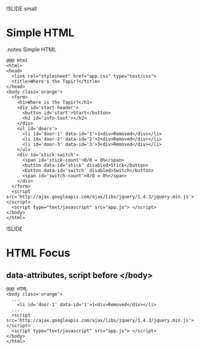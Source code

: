 !SLIDE small
# Simple HTML
.notes Simple HTML

    @@@ Html
    <html>
    <head>
      <link rel="stylesheet" href="app.css" type="text/css">
      <title>Where's the Tapir?</title>
    </head>
    <body class='orange'>
      <form>
        <h1>Where is the Tapir?</h1>
        <div id='start-header'>
          <button id='start'>Start</button>
          <h2 id='info-text'></h2>
        </div>
        <ul id='doors'>
          <li id='door-1' data-id='1'>1<div>Removed</div></li>
          <li id='door-2' data-id='2'>2<div>Removed</div></li>
          <li id='door-3' data-id='3'>3<div>Removed</div></li>
        </ul>
        <div id='stick-switch'>
          <span id='stick-count'>0/0 = 0%</span>
          <button data-id='stick' disabled>Stick</button>
          <button data-id='switch' disabled>Switch</button>
          <span id='switch-count'>0/0 = 0%</span>
        </div>
      </form>
      <script src='http://ajax.googleapis.com/ajax/libs/jquery/1.4.3/jquery.min.js'> </script>
      <script type="text/javascript" src="app.js"> </script>
    </body>
    </html>

!SLIDE
# HTML Focus
## data-attributes, script before \</body\>

    @@@ HTML
    <body class='orange'>
      ...
        <li id='door-1' data-id='1'>1<div>Removed</div></li>
      ...
      <script src='http://ajax.googleapis.com/ajax/libs/jquery/1.4.3/jquery.min.js'> </script>
      <script type="text/javascript" src="app.js"> </script>
    </body>
    </html>
